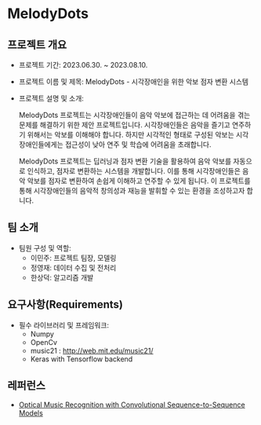 # MelodyDots

## 프로젝트 개요

- 프로젝트 기간: 2023.06.30. ~ 2023.08.10.
- 프로젝트 이름 및 제목: MelodyDots - 시각장애인을 위한 악보 점자 변환 시스템
- 프로젝트 설명 및 소개: 

  MelodyDots 프로젝트는 시각장애인들이 음악 악보에 접근하는 데 어려움을 겪는 문제를 해결하기 위한 제안 프로젝트입니다. 시각장애인들은 음악을 즐기고 연주하기 위해서는 악보를 이해해야 합니다. 하지만 시각적인 형태로 구성된 악보는 시각장애인들에게는 접근성이 낮아 연주 및 학습에 어려움을 초래합니다.

  MelodyDots 프로젝트는 딥러닝과 점자 변환 기술을 활용하여 음악 악보를 자동으로 인식하고, 점자로 변환하는 시스템을 개발합니다. 이를 통해 시각장애인들은 음악 악보를 점자로 변환하여 손쉽게 이해하고 연주할 수 있게 됩니다. 이 프로젝트를 통해 시각장애인들의 
  음악적 창의성과 재능을 발휘할 수 있는 환경을 조성하고자 합니다.

## 팀 소개

- 팀원 구성 및 역할:
  - 이민주: 프로젝트 팀장, 모델링
  - 정영재: 데이터 수집 및 전처리
  - 한상덕: 알고리즘 개발

## 요구사항(Requirements)

- 필수 라이브러리 및 프레임워크:
  - Numpy
  - OpenCv
  - music21 : http://web.mit.edu/music21/
  - Keras with Tensorflow backend

## 레퍼런스

- [Optical Music Recognition with Convolutional Sequence-to-Sequence Models](https://arxiv.org/pdf/1707.04877v1.pdf)
